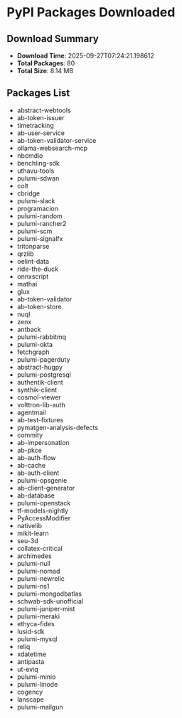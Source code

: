 # PyPI Packages Downloaded

## Download Summary
- **Download Time**: 2025-09-27T07:24:21.198612
- **Total Packages**: 80
- **Total Size**: 8.14 MB

## Packages List
- abstract-webtools
- ab-token-issuer
- timetracking
- ab-user-service
- ab-token-validator-service
- ollama-websearch-mcp
- nbcmdio
- benchling-sdk
- uthavu-tools
- pulumi-sdwan
- colt
- cbridge
- pulumi-slack
- programacion
- pulumi-random
- pulumi-rancher2
- pulumi-scm
- pulumi-signalfx
- tritonparse
- qrzlib
- oelint-data
- ride-the-duck
- onnxscript
- mathai
- glux
- ab-token-validator
- ab-token-store
- nuql
- zenx
- antback
- pulumi-rabbitmq
- pulumi-okta
- fetchgraph
- pulumi-pagerduty
- abstract-hugpy
- pulumi-postgresql
- authentik-client
- synthik-client
- cosmol-viewer
- volttron-lib-auth
- agentmail
- ab-test-fixtures
- pymatgen-analysis-defects
- commity
- ab-impersonation
- ab-pkce
- ab-auth-flow
- ab-cache
- ab-auth-client
- pulumi-opsgenie
- ab-client-generator
- ab-database
- pulumi-openstack
- tf-models-nightly
- PyAccessModifier
- nativelib
- mikit-learn
- seu-3d
- collatex-critical
- archimedes
- pulumi-null
- pulumi-nomad
- pulumi-newrelic
- pulumi-ns1
- pulumi-mongodbatlas
- schwab-sdk-unofficial
- pulumi-juniper-mist
- pulumi-meraki
- ethyca-fides
- lusid-sdk
- pulumi-mysql
- reliq
- xdatetime
- antipasta
- ut-eviq
- pulumi-minio
- pulumi-linode
- cogency
- lanscape
- pulumi-mailgun
